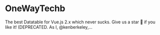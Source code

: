 # OneWayTechb
The best Datatable for Vue.js 2.x which never sucks. Give us a star 🌟 if you like it! (DEPRECATED. As I, @kenberkeley,…

